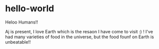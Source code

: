 # hello-world

Heloo Humans!!

Aj is present, I love Earth which is the resaon I have come to visit :) !
I've had many varieties of food in the universe, but the food founf on Earth is unbeatable!!
